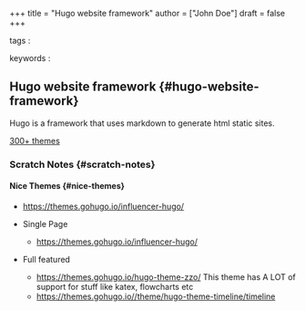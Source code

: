 +++
title = "Hugo website framework"
author = ["John Doe"]
draft = false
+++

tags
:


keywords
:


## Hugo website framework {#hugo-website-framework}

Hugo is a framework that uses markdown to generate html static sites.

[300+ themes](https://themes.gohugo.io/)


### Scratch Notes {#scratch-notes}


#### Nice Themes {#nice-themes}

-   <https://themes.gohugo.io/influencer-hugo/>

<!--list-separator-->

-  Single Page

    -   <https://themes.gohugo.io/influencer-hugo/>

<!--list-separator-->

-  Full featured

    -   <https://themes.gohugo.io/hugo-theme-zzo/>
        This theme has A LOT of support for stuff like katex, flowcharts etc
    -   <https://themes.gohugo.io//theme/hugo-theme-timeline/timeline>
